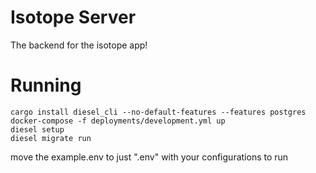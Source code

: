 # Isotope Server 

The backend for the isotope app! 

# Running 

```
cargo install diesel_cli --no-default-features --features postgres
docker-compose -f deployments/development.yml up  
diesel setup 
diesel migrate run
```

move the example.env to just ".env" with your configurations to run
